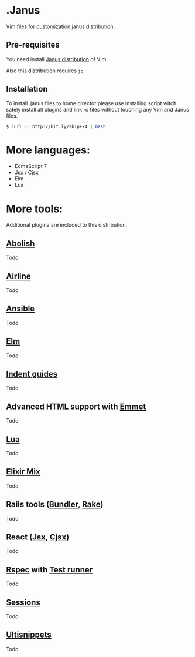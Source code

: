 # .Janus

Vim files for customization janus distribution.

## Pre-requisites

You need install [Janus distribution](https://github.com/carlhuda/janus) of Vim.

Also this distribution requires `jq`.

## Installation

To install .janus files to home director please use installing script
witch safely install all plugins and link rc files without touching any
Vim and Janus files.

```bash
$ curl -L http://bit.ly/2bTpEk4 | bash
```
# More languages:

 - EcmaScript 7
 - Jsx / Cjsx
 - Elm
 - Lua

# More tools:

Additional plugina are included to this distribution.

## [Abolish](https://github.com/tpope/vim-abolish)
 Todo
## [Airline](https://github.com/vim-airline/vim-airline)
 Todo
## [Ansible](https://github.com/chase/vim-ansible-yaml)
 Todo
## [Elm](https://github.com/ElmCast/elm-vim)
 Todo
## [Indent guides](https://github.com/nathanaelkane/vim-indent-guides)
 Todo
## Advanced HTML support with [Emmet](https://github.com/mattn/emmet-vim)
 Todo
## [Lua](https://github.com/xolox/vim-lua-inspect)
 Todo
## [Elixir Mix](https://github.com/mattreduce/vim-mix)
 Todo
## Rails tools ([Bundler](https://github.com/tpope/vim-bundler), [Rake](https://github.com/tpope/vim-rake))
 Todo
## React ([Jsx](https://github.com/mxw/vim-jsx), [Cjsx](https://github.com/mtscout6/vim-cjsx))
 Todo
## [Rspec](https://github.com/thoughtbot/vim-rspec) with [Test runner](https://github.com/gabebw/vim-spec-runner)
 Todo
## [Sessions](https://github.com/xolox/vim-session)
 Todo
## [Ultisnippets](https://github.com/SirVer/ultisnips)
 Todo

